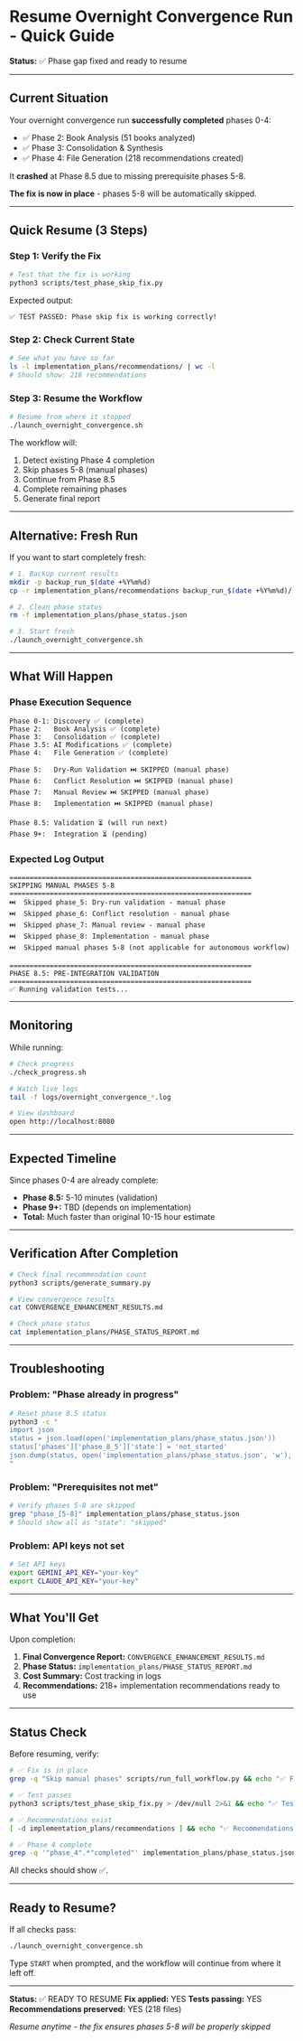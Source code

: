 # Resume Overnight Convergence Run - Quick Guide

**Status:** ✅ Phase gap fixed and ready to resume

---

## Current Situation

Your overnight convergence run **successfully completed** phases 0-4:
- ✅ Phase 2: Book Analysis (51 books analyzed)
- ✅ Phase 3: Consolidation & Synthesis
- ✅ Phase 4: File Generation (218 recommendations created)

It **crashed** at Phase 8.5 due to missing prerequisite phases 5-8.

**The fix is now in place** - phases 5-8 will be automatically skipped.

---

## Quick Resume (3 Steps)

### Step 1: Verify the Fix

```bash
# Test that the fix is working
python3 scripts/test_phase_skip_fix.py
```

Expected output:
```
✅ TEST PASSED: Phase skip fix is working correctly!
```

### Step 2: Check Current State

```bash
# See what you have so far
ls -l implementation_plans/recommendations/ | wc -l
# Should show: 218 recommendations
```

### Step 3: Resume the Workflow

```bash
# Resume from where it stopped
./launch_overnight_convergence.sh
```

The workflow will:
1. Detect existing Phase 4 completion
2. Skip phases 5-8 (manual phases)
3. Continue from Phase 8.5
4. Complete remaining phases
5. Generate final report

---

## Alternative: Fresh Run

If you want to start completely fresh:

```bash
# 1. Backup current results
mkdir -p backup_run_$(date +%Y%m%d)
cp -r implementation_plans/recommendations backup_run_$(date +%Y%m%d)/

# 2. Clean phase status
rm -f implementation_plans/phase_status.json

# 3. Start fresh
./launch_overnight_convergence.sh
```

---

## What Will Happen

### Phase Execution Sequence

```
Phase 0-1: Discovery ✅ (complete)
Phase 2:   Book Analysis ✅ (complete)
Phase 3:   Consolidation ✅ (complete)
Phase 3.5: AI Modifications ✅ (complete)
Phase 4:   File Generation ✅ (complete)

Phase 5:   Dry-Run Validation ⏭️ SKIPPED (manual phase)
Phase 6:   Conflict Resolution ⏭️ SKIPPED (manual phase)
Phase 7:   Manual Review ⏭️ SKIPPED (manual phase)
Phase 8:   Implementation ⏭️ SKIPPED (manual phase)

Phase 8.5: Validation ⏳ (will run next)
Phase 9+:  Integration ⏳ (pending)
```

### Expected Log Output

```
============================================================
SKIPPING MANUAL PHASES 5-8
============================================================
⏭️  Skipped phase_5: Dry-run validation - manual phase
⏭️  Skipped phase_6: Conflict resolution - manual phase
⏭️  Skipped phase_7: Manual review - manual phase
⏭️  Skipped phase_8: Implementation - manual phase
⏭️  Skipped manual phases 5-8 (not applicable for autonomous workflow)

============================================================
PHASE 8.5: PRE-INTEGRATION VALIDATION
============================================================
✅ Running validation tests...
```

---

## Monitoring

While running:

```bash
# Check progress
./check_progress.sh

# Watch live logs
tail -f logs/overnight_convergence_*.log

# View dashboard
open http://localhost:8080
```

---

## Expected Timeline

Since phases 0-4 are already complete:

- **Phase 8.5:** 5-10 minutes (validation)
- **Phase 9+:** TBD (depends on implementation)
- **Total:** Much faster than original 10-15 hour estimate

---

## Verification After Completion

```bash
# Check final recommendation count
python3 scripts/generate_summary.py

# View convergence results
cat CONVERGENCE_ENHANCEMENT_RESULTS.md

# Check phase status
cat implementation_plans/PHASE_STATUS_REPORT.md
```

---

## Troubleshooting

### Problem: "Phase already in progress"

```bash
# Reset phase 8.5 status
python3 -c "
import json
status = json.load(open('implementation_plans/phase_status.json'))
status['phases']['phase_8_5']['state'] = 'not_started'
json.dump(status, open('implementation_plans/phase_status.json', 'w'), indent=2)
"
```

### Problem: "Prerequisites not met"

```bash
# Verify phases 5-8 are skipped
grep "phase_[5-8]" implementation_plans/phase_status.json
# Should show all as "state": "skipped"
```

### Problem: API keys not set

```bash
# Set API keys
export GEMINI_API_KEY="your-key"
export CLAUDE_API_KEY="your-key"
```

---

## What You'll Get

Upon completion:

1. **Final Convergence Report:** `CONVERGENCE_ENHANCEMENT_RESULTS.md`
2. **Phase Status:** `implementation_plans/PHASE_STATUS_REPORT.md`
3. **Cost Summary:** Cost tracking in logs
4. **Recommendations:** 218+ implementation recommendations ready to use

---

## Status Check

Before resuming, verify:

```bash
# ✅ Fix is in place
grep -q "Skip manual phases" scripts/run_full_workflow.py && echo "✅ Fix applied" || echo "❌ Fix missing"

# ✅ Test passes
python3 scripts/test_phase_skip_fix.py > /dev/null 2>&1 && echo "✅ Test passes" || echo "❌ Test fails"

# ✅ Recommendations exist
[ -d implementation_plans/recommendations ] && echo "✅ Recommendations exist" || echo "❌ No recommendations"

# ✅ Phase 4 complete
grep -q '"phase_4".*"completed"' implementation_plans/phase_status.json && echo "✅ Phase 4 complete" || echo "⚠️ Phase 4 incomplete"
```

All checks should show ✅.

---

## Ready to Resume?

If all checks pass:

```bash
./launch_overnight_convergence.sh
```

Type `START` when prompted, and the workflow will continue from where it left off.

---

**Status:** ✅ READY TO RESUME
**Fix applied:** YES
**Tests passing:** YES
**Recommendations preserved:** YES (218 files)

*Resume anytime - the fix ensures phases 5-8 will be properly skipped*






